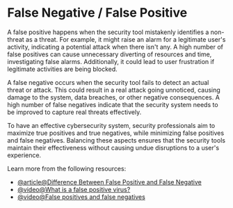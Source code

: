 # False Negative / False Positive

A false positive happens when the security tool mistakenly identifies a non-threat as a threat. For example, it might raise an alarm for a legitimate user's activity, indicating a potential attack when there isn't any. A high number of false positives can cause unnecessary diverting of resources and time, investigating false alarms. Additionally, it could lead to user frustration if legitimate activities are being blocked.

A false negative occurs when the security tool fails to detect an actual threat or attack. This could result in a real attack going unnoticed, causing damage to the system, data breaches, or other negative consequences. A high number of false negatives indicate that the security system needs to be improved to capture real threats effectively.

To have an effective cybersecurity system, security professionals aim to maximize true positives and true negatives, while minimizing false positives and false negatives. Balancing these aspects ensures that the security tools maintain their effectiveness without causing undue disruptions to a user's experience.

Learn more from the following resources:

- [@article@Difference Between False Positive and False Negative](https://www.differencebetween.net/science/difference-between-false-positive-and-false-negative/)
- [@video@What is a false positive virus?](https://www.youtube.com/watch?v=WrcAGBvIT14)
- [@video@False positives and false negatives](https://www.youtube.com/watch?v=bUNBzMnfHLw)